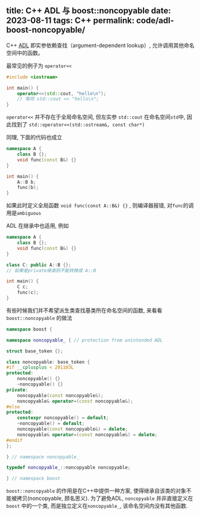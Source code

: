 title: C++ ADL 与 boost::noncopyable
date: 2023-08-11
tags: C++
permalink: code/adl-boost-noncopyable/
---

C++ [ADL](https://zh.cppreference.com/w/cpp/language/adl) 即实参依赖查找（argument-dependent lookup）, 允许调用其他命名空间中的函数。

最常见的例子为 `operator<<`

```cpp
#include <iostream>

int main() {
    operator<<(std::cout, "hello\n");
    // 等同 std::cout << "hello\n";
}
```

`operator<<` 并不存在于全局命名空间, 但左实参 `std::cout` 在命名空间`std`中, 因此找到了
`std::operator<<(std::ostream&, const char*)`

同理, 下面的代码也成立

```cpp
namespace A {
    class B {};
    void func(const B&) {}
}

int main() {
    A::B b;
    func(b);
}
```

如果此时定义全局函数 `void func(const A::B&) {}` , 则编译器报错, 对`func`的调用是`ambiguous`

ADL 在继承中也适用, 例如

```cpp
namespace A {
    class B {};
    void func(const B&) {}
}

class C: public A::B {};
// 如果是private继承则不能转换成 A::B

int main() {
    C c;
    func(c);
}
```

有些时候我们并不希望派生类查找基类所在命名空间的函数, 来看看 `boost::noncopyable` 的做法

```cpp
namespace boost {

namespace noncopyable_ { // protection from unintended ADL

struct base_token {};

class noncopyable: base_token {
#if __cplusplus < 201103L
protected:
    noncopyable() {}
    ~noncopyable() {}
private:
    noncopyable(const noncopyable&);
    noncopyable& operator=(const noncopyable&);
#else
protected:
    constexpr noncopyable() = default;
    ~noncopyable() = default;
    noncopyable(const noncopyable&) = delete;
    noncopyable& operator=(const noncopyable&) = delete;
#endif
};

} // namespace noncopyable_

typedef noncopyable_::noncopyable noncopyable;

} // namespace boost
```

`boost::noncopyable` 的作用是在C++中提供一种方案, 使得继承自该类的对象不能被拷贝(noncopyable, 顾名思义).
为了避免ADL, `noncopyable` 并非直接定义在 `boost` 中的一个类, 而是独立定义在`noncopyable_`, 该命名空间内没有其他函数.
